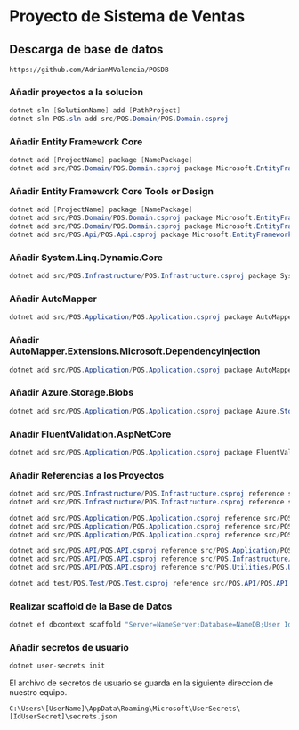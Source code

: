 # Proyecto de Sistema de Ventas

## Descarga de base de datos

```
https://github.com/AdrianMValencia/POSDB
```

### Añadir proyectos a la solucion

```C#
dotnet sln [SolutionName] add [PathProject]
dotnet sln POS.sln add src/POS.Domain/POS.Domain.csproj
```

### Añadir Entity Framework Core

```C#
dotnet add [ProjectName] package [NamePackage]
dotnet add src/POS.Domain/POS.Domain.csproj package Microsoft.EntityFrameworkCore.SqlServer
```

### Añadir Entity Framework Core Tools or Design

```C#
dotnet add [ProjectName] package [NamePackage]
dotnet add src/POS.Domain/POS.Domain.csproj package Microsoft.EntityFrameworkCore.Tools
dotnet add src/POS.Domain/POS.Domain.csproj package Microsoft.EntityFrameworkCore.Design
dotnet add src/POS.Api/POS.Api.csproj package Microsoft.EntityFrameworkCore.Design
```

### Añadir System.Linq.Dynamic.Core

```C#
dotnet add src/POS.Infrastructure/POS.Infrastructure.csproj package System.Linq.Dynamic.Core
```

### Añadir AutoMapper

```C#
dotnet add src/POS.Application/POS.Application.csproj package AutoMapper
```

### Añadir AutoMapper.Extensions.Microsoft.DependencyInjection

```C#
dotnet add src/POS.Application/POS.Application.csproj package AutoMapper.Extensions.Microsoft.DependencyInjection
```

### Añadir Azure.Storage.Blobs

```C#
dotnet add src/POS.Application/POS.Application.csproj package Azure.Storage.Blobs
```

### Añadir FluentValidation.AspNetCore

```C#
dotnet add src/POS.Application/POS.Application.csproj package FluentValidation.AspNetCore
```

### Añadir Referencias a los Proyectos

```C#
dotnet add src/POS.Infrastructure/POS.Infrastructure.csproj reference src/POS.Domain/POS.Domain.csproj
dotnet add src/POS.Infrastructure/POS.Infrastructure.csproj reference src/POS.Utilities/POS.Utilities.csproj

dotnet add src/POS.Application/POS.Application.csproj reference src/POS.Domain/POS.Domain.csproj
dotnet add src/POS.Application/POS.Application.csproj reference src/POS.Infrastructure/POS.Infrastructure.csproj
dotnet add src/POS.Application/POS.Application.csproj reference src/POS.Utilities/POS.Utilities.csproj

dotnet add src/POS.API/POS.API.csproj reference src/POS.Application/POS.Application.csproj
dotnet add src/POS.API/POS.API.csproj reference src/POS.Infrastructure/POS.Infrastructure.csproj
dotnet add src/POS.API/POS.API.csproj reference src/POS.Utilities/POS.Utilities.csproj

dotnet add test/POS.Test/POS.Test.csproj reference src/POS.API/POS.API.csproj
```

### Realizar scaffold de la Base de Datos

```C#
dotnet ef dbcontext scaffold "Server=NameServer;Database=NameDB;User Id=User;Password=Password;TrustServerCertificate=true" Microsoft.EntityFrameworkCore.SqlServer -o Entities
```

### Añadir secretos de usuario

```C#
dotnet user-secrets init
```

El archivo de secretos de usuario se guarda en la siguiente direccion de nuestro equipo.

```
C:\Users\[UserName]\AppData\Roaming\Microsoft\UserSecrets\[IdUserSecret]\secrets.json
```